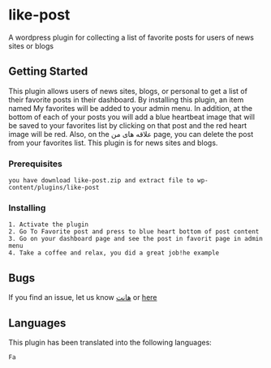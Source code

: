 # like-post

A wordpress plugin for collecting a list of favorite posts for users of news sites or blogs

## Getting Started

This plugin allows users of news sites, blogs, or personal to get a list of their favorite posts in their dashboard. By installing this plugin, an item named My favorites will be added to your admin menu. In addition, at the bottom of each of your posts you will add a blue heartbeat image that will be saved to your favorites list by clicking on that post and the red heart image will be red. Also, on the علاقه های من page, you can delete the post from your favorites list. This plugin is for news sites and blogs.

### Prerequisites

```
you have download like-post.zip and extract file to wp-content/plugins/like-post
```

### Installing

```
1. Activate the plugin
2. Go To Favorite post and press to blue heart bottom of post content 
3. Go on your dashboard page and see the post in favorit page in admin menu
4. Take a coffee and relax, you did a great job!he example
```


## Bugs

If you find an issue, let us know [هانت](http://hanet.ir) or [here](https://github.com/behzadazand/like-post/issues)

## Languages

This plugin has been translated into the following languages:

```
Fa
```
